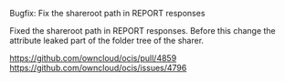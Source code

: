 Bugfix: Fix the shareroot path in REPORT responses

Fixed the shareroot path in REPORT responses. Before this change the attribute leaked part of the folder tree of the sharer.

https://github.com/owncloud/ocis/pull/4859
https://github.com/owncloud/ocis/issues/4796
